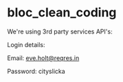 # bloc_clean_coding

We're using 3rd party services API's:

Login details:

Email: eve.holt@reqres.in

Password: cityslicka

